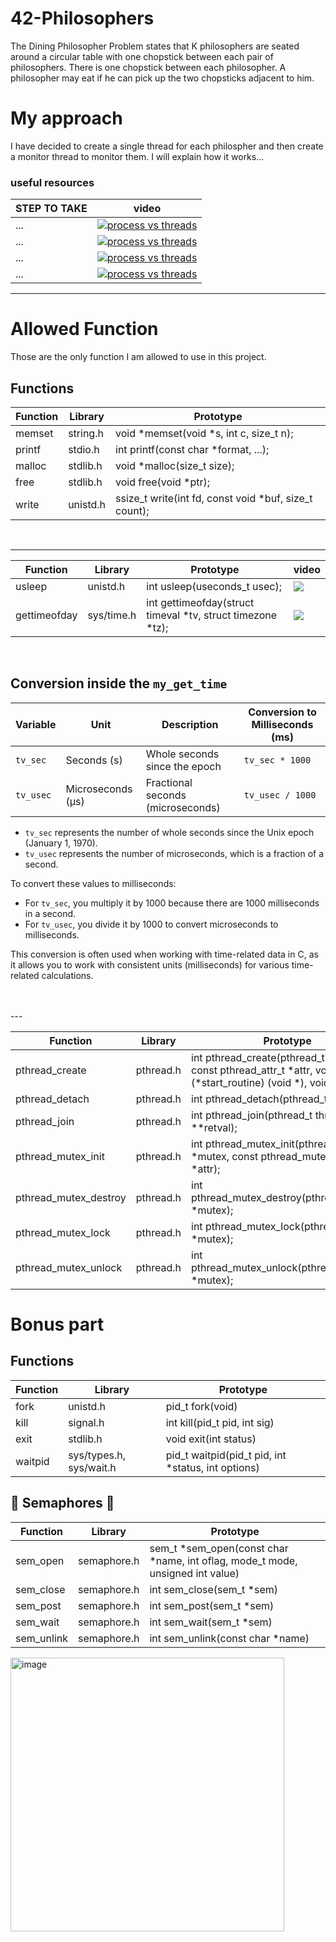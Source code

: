 # 42-Philosophers
The Dining Philosopher Problem states that K philosophers are seated around a circular table with one chopstick between each pair of philosophers. There is one chopstick between each philosopher. A philosopher may eat if he can pick up the two chopsticks adjacent to him.

# My approach
I have decided to create a single thread for each philospher and then create a monitor thread to monitor them. I will explain how it works...

  ### useful resources 
| STEP TO TAKE                                | video                                             |
| --------------------------------------------| ------------------------------------------------- |
|          ...                                |[![process vs threads](https://ytcards.demolab.com/?id=4rLW7zg21gI)](https://www.youtube.com/watch?v=4rLW7zg21gI)
|          ...                                |[![process vs threads](https://ytcards.demolab.com/?id=Dhf-DYO1K78)](https://youtu.be/Dhf-DYO1K78?feature=shared)|
|          ...                                |[![process vs threads](https://ytcards.demolab.com/?id=K1aoimUYTK8)](https://www.youtube.com/watch?v=K1aoimUYTK8)|
|          ...                                |[![process vs threads](https://ytcards.demolab.com/?id=raLCgPK-Igc)](https://www.youtube.com/watch?v=raLCgPK-Igc)|

---

# Allowed Function 
Those are the only function I am allowed to use in this project.

## Functions

| Function                   | Library                  | Prototype                                       |
|----------------------------|--------------------------|-------------------------------------------------|
| memset                     | string.h                 | void *memset(void *s, int c, size_t n);          |
| printf                     | stdio.h                  | int printf(const char *format, ...);            |
| malloc                     | stdlib.h                 | void *malloc(size_t size);                      |
| free                       | stdlib.h                 | void free(void *ptr);                           |
| write                      | unistd.h                 | ssize_t write(int fd, const void *buf, size_t count); |

<br>

---


| Function                   | Library                  | Prototype                                       |  video    |
|----------------------------|--------------------------|-------------------------------------------------|-----------|
| usleep                     | unistd.h                 | int usleep(useconds_t usec);                   |[![](https://ytcards.demolab.com/?id=SjOPUr7Bkmo&ab_channel=PortfolioCourses&lang=en&background_color=%230d1117&title_color=%23ffffff&stats_color=%23dedede&width=250 "")](https://youtu.be/SjOPUr7Bkmo?feature=shared)
| gettimeofday               | sys/time.h               | int gettimeofday(struct timeval *tv, struct timezone *tz); |[![](https://ytcards.demolab.com/?id=cunJcNgtxMk "")](https://youtu.be/cunJcNgtxMk?feature=shared) |
<br>

## Conversion inside the `my_get_time`

| Variable | Unit         | Description                        | Conversion to Milliseconds (ms) |
|----------|--------------|------------------------------------|---------------------------------|
| `tv_sec` | Seconds (s)  | Whole seconds since the epoch     | `tv_sec * 1000`                 |
| `tv_usec`| Microseconds (μs) | Fractional seconds (microseconds) | `tv_usec / 1000`                |

- `tv_sec` represents the number of whole seconds since the Unix epoch (January 1, 1970).
- `tv_usec` represents the number of microseconds, which is a fraction of a second.

To convert these values to milliseconds:

- For `tv_sec`, you multiply it by 1000 because there are 1000 milliseconds in a second.
- For `tv_usec`, you divide it by 1000 to convert microseconds to milliseconds.

This conversion is often used when working with time-related data in C, as it allows you to work with consistent units (milliseconds) for various time-related calculations.

<br> 
<br>
---
<br>

| Function                   | Library                  | Prototype                                       |
|----------------------------|--------------------------|-------------------------------------------------|
| pthread_create             | pthread.h                | int pthread_create(pthread_t *thread, const pthread_attr_t *attr, void *(*start_routine) (void *), void *arg); |
| pthread_detach             | pthread.h                | int pthread_detach(pthread_t thread);          |
| pthread_join               | pthread.h                | int pthread_join(pthread_t thread, void **retval); |
| pthread_mutex_init         | pthread.h                | int pthread_mutex_init(pthread_mutex_t *mutex, const pthread_mutexattr_t *attr); |
| pthread_mutex_destroy      | pthread.h                | int pthread_mutex_destroy(pthread_mutex_t *mutex); |
| pthread_mutex_lock         | pthread.h                | int pthread_mutex_lock(pthread_mutex_t *mutex); |
| pthread_mutex_unlock       | pthread.h                | int pthread_mutex_unlock(pthread_mutex_t *mutex); |


# Bonus part

## Functions

| Function         | Library          | Prototype                                      |
|------------------|------------------|------------------------------------------------|
| fork             | unistd.h         | pid_t fork(void)                               |
| kill             | signal.h         | int kill(pid_t pid, int sig)                   |
| exit             | stdlib.h         | void exit(int status)                         |
| waitpid          | sys/types.h, sys/wait.h | pid_t waitpid(pid_t pid, int *status, int options) |

## 🚦 Semaphores 🚦

| Function         | Library          | Prototype                                      |
|------------------|------------------|------------------------------------------------|
| sem_open         | semaphore.h      | sem_t *sem_open(const char *name, int oflag, mode_t mode, unsigned int value) |
| sem_close        | semaphore.h      | int sem_close(sem_t *sem)                    |
| sem_post         | semaphore.h      | int sem_post(sem_t *sem)                     |
| sem_wait         | semaphore.h      | int sem_wait(sem_t *sem)                     |
| sem_unlink       | semaphore.h      | int sem_unlink(const char *name)             |


<img width="438" alt="image" src="https://github.com/alessiotucci/42-Philosophers/assets/116757689/5558e409-e85e-4fcc-9508-6b319d91099d">




